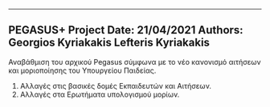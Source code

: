 ----------------------
PEGASUS+ Project
Date: 21/04/2021
Authors:
  Georgios Kyriakakis
  Lefteris Kyriakakis
----------------------

Αναβάθμιση του αρχικού Pegasus σύμφωνα με το νέο κανονισμό αιτήσεων και μοριοποίησης
του Υπουργείου Παιδείας.

1) Αλλαγές στις βασικές δομές Εκπαιδευτών και Αιτήσεων.
2) Αλλαγές στα Ερωτήματα υπολογισμού μορίων.

